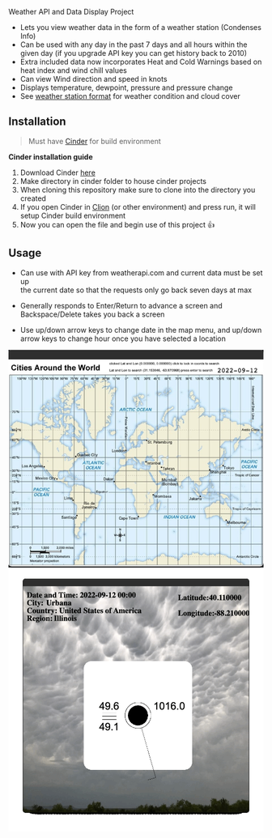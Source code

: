 Weather API and Data Display Project
* Lets you view weather data in the form of a weather station (Condenses Info)
* Can be used with any day in the past 7 days and all hours within the given day (if you upgrade API key you can get history back to 2010)
* Extra included data now incorporates Heat and Cold Warnings based on heat index and wind chill values
* Can view Wind direction and speed in knots
* Displays temperature, dewpoint, pressure and pressure change
* See [weather station format](https://www.wpc.ncep.noaa.gov/html/stationplot.shtml) for weather condition and cloud cover


## Installation

> Must have [Cinder](https://libcinder.org/about)  for build environment

**Cinder installation guide**  

1. Download Cinder [here](https://libcinder.org/)
2. Make directory in cinder folder to house cinder projects
3. When cloning this repository make sure to clone into the directory you created
4. If you open Cinder in [Clion](https://www.jetbrains.com/clion/) (or other environment) and press run, it will setup Cinder build environment
5. Now you can open the file and begin use of this project :thumbsup: 
## Usage

- Can use with API key from weatherapi.com and current data must be set up  
the current date so that the requests only go back seven days at max

- Generally responds to Enter/Return to advance a screen and Backspace/Delete takes you back a screen  
  
- Use up/down arrow keys to change date in the map menu, and up/down arrow keys to change hour once you have selected a location


![alt text](weather_project.png "Title")
![alt text](project_demo.gif "Title")
